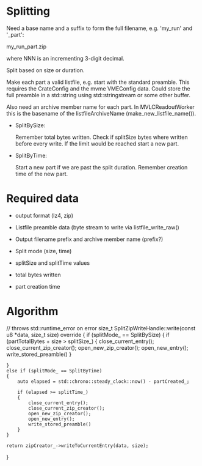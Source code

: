 # Splitting

Need a base name and a suffix to form the full filename, e.g. 'my_run' and
'_part':

  my_run<runNumber>_part<NNN>.zip

where NNN is an incrementing 3-digit decimal.

Split based on size or duration.

Make each part a valid listfile, e.g. start with the standard preamble. This
requires the CrateConfig and the mvme VMEConfig data. Could store the full
preamble in a std::string using std::stringstream or some other buffer.

Also need an archive member name for each part. In MVLCReadoutWorker this is
the basename of the listfileArchiveName (make_new_listfile_name()).

- SplitBySize:

  Remember total bytes written. Check if splitSize bytes where written before every write.
  If the limit would be reached start a new part.

- SplitByTime:

  Start a new part if we are past the split duration. Remember creation time of the new part.

# Required data

* output format (lz4, zip)
* Listfile preamble data (byte stream to write via listfile_write_raw()
* Output filename prefix and archive member name (prefix?)
* Split mode (size, time)
* splitSize and splitTime values

* total bytes written
* part creation time


# Algorithm

// throws std::runtime_error on error
size_t SplitZipWriteHandle::write(const u8 *data, size_t size) override
{
    if (splitMode_ == SplitBySize)
    {
        if (partTotalBytes + size > splitSize_)
        {
            close_current_entry();
            close_current_zip_creator();
            open_new_zip_creator();
            open_new_entry();
            write_stored_preamble()
        }

    }
    else if (splitMode_ == SplitByTime)
    {
        auto elapsed = std::chrono::steady_clock::now() - partCreated_;

        if (elapsed >= splitTime_)
        {
            close_current_entry();
            close_current_zip_creator();
            open_new_zip_creator();
            open_new_entry();
            write_stored_preamble()
        }
    }

    return zipCreator_->writeToCurrentEntry(data, size);
}
